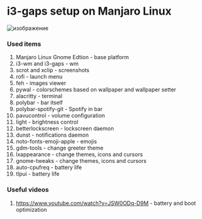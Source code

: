 # i3-gaps setup on Manjaro Linux
![изображение](https://user-images.githubusercontent.com/38766033/125949301-58e3c6b6-34fc-4bd1-931b-c4c320e0bae3.png)
### Used items
1. Manjaro Linux Gnome Edtion - base platform
2. i3-wm and i3-gaps - wm
3. scrot and xclip - screenshots
4. rofi - launch menu
5. feh - images viewer
6. pywal - colorschemes based on wallpaper and wallpaper setter
7. alacritty - terminal
8. polybar - bar itself
9. polybar-spotify-git - Spotify in bar
10. pavucontrol - volume configuration
11. light - brightness control
12. betterlockscreen - lockscreen daemon
13. dunst - notifications daemon
14. noto-fonts-emoji-apple - emojis
15. gdm-tools - change greeter theme
16. lxappearance - change themes, icons and cursors
17. gnome-tweaks - change themes, icons and cursors
18. auto-cpufreq - battery life
19. tlpui - battery life
### Useful videos
1. https://www.youtube.com/watch?v=JSW0ODq-D9M - battery and boot optimization
